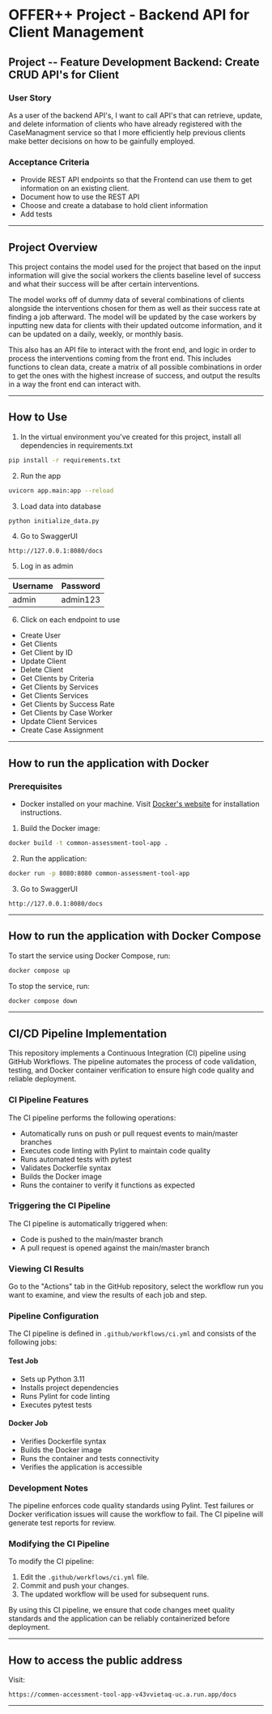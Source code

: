 
# OFFER++ Project - Backend API for Client Management

## Project -- Feature Development Backend: Create CRUD API's for Client

### User Story

As a user of the backend API's, I want to call API's that can retrieve, update, and delete information of clients who have already registered with the CaseManagment service so that I more efficiently help previous clients make better decisions on how to be gainfully employed.

### Acceptance Criteria

- Provide REST API endpoints so that the Frontend can use them to get information on an existing client.
- Document how to use the REST API
- Choose and create a database to hold client information
- Add tests

---

## Project Overview

This project contains the model used for the project that based on the input information will give the social workers the clients baseline level of success and what their success will be after certain interventions.

The model works off of dummy data of several combinations of clients alongside the interventions chosen for them as well as their success rate at finding a job afterward. The model will be updated by the case workers by inputting new data for clients with their updated outcome information, and it can be updated on a daily, weekly, or monthly basis.

This also has an API file to interact with the front end, and logic in order to process the interventions coming from the front end. This includes functions to clean data, create a matrix of all possible combinations in order to get the ones with the highest increase of success, and output the results in a way the front end can interact with.

---

## How to Use

1. In the virtual environment you've created for this project, install all dependencies in requirements.txt

```bash
pip install -r requirements.txt
```

2. Run the app

```bash
uvicorn app.main:app --reload
```

3. Load data into database

```bash
python initialize_data.py
```

4. Go to SwaggerUI

```
http://127.0.0.1:8080/docs
```

5. Log in as admin

| Username | Password |
|----------|----------|
| admin    | admin123 |

6. Click on each endpoint to use

- Create User
- Get Clients
- Get Client by ID
- Update Client
- Delete Client
- Get Clients by Criteria
- Get Clients by Services
- Get Clients Services
- Get Clients by Success Rate
- Get Clients by Case Worker
- Update Client Services
- Create Case Assignment

---

## How to run the application with Docker

### Prerequisites

- Docker installed on your machine. Visit [Docker's website](https://www.docker.com/get-started) for installation instructions.

1. Build the Docker image:

```bash
docker build -t common-assessment-tool-app .
```

2. Run the application:

```bash
docker run -p 8080:8080 common-assessment-tool-app
```

3. Go to SwaggerUI

```
http://127.0.0.1:8080/docs
```

---

## How to run the application with Docker Compose

To start the service using Docker Compose, run:

```bash
docker compose up
```

To stop the service, run:

```bash
docker compose down
```

---

## CI/CD Pipeline Implementation

This repository implements a Continuous Integration (CI) pipeline using GitHub Workflows. The pipeline automates the process of code validation, testing, and Docker container verification to ensure high code quality and reliable deployment.

### CI Pipeline Features

The CI pipeline performs the following operations:

- Automatically runs on push or pull request events to main/master branches
- Executes code linting with Pylint to maintain code quality
- Runs automated tests with pytest
- Validates Dockerfile syntax
- Builds the Docker image
- Runs the container to verify it functions as expected

### Triggering the CI Pipeline

The CI pipeline is automatically triggered when:

- Code is pushed to the main/master branch
- A pull request is opened against the main/master branch

### Viewing CI Results

Go to the "Actions" tab in the GitHub repository, select the workflow run you want to examine, and view the results of each job and step.

### Pipeline Configuration

The CI pipeline is defined in `.github/workflows/ci.yml` and consists of the following jobs:

#### Test Job

- Sets up Python 3.11
- Installs project dependencies
- Runs Pylint for code linting
- Executes pytest tests

#### Docker Job

- Verifies Dockerfile syntax
- Builds the Docker image
- Runs the container and tests connectivity
- Verifies the application is accessible

### Development Notes

The pipeline enforces code quality standards using Pylint. Test failures or Docker verification issues will cause the workflow to fail. The CI pipeline will generate test reports for review.

### Modifying the CI Pipeline

To modify the CI pipeline:

1. Edit the `.github/workflows/ci.yml` file.
2. Commit and push your changes.
3. The updated workflow will be used for subsequent runs.

By using this CI pipeline, we ensure that code changes meet quality standards and the application can be reliably containerized before deployment.

---

## How to access the public address

Visit:

```
https://commen-accessment-tool-app-v43vvietaq-uc.a.run.app/docs
```


---
